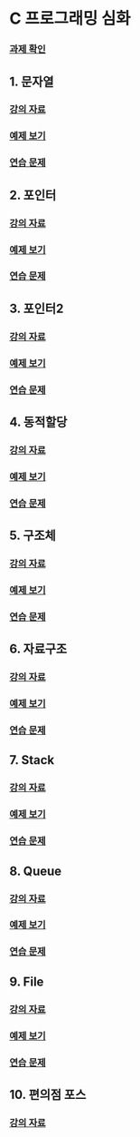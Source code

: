 # C 프로그래밍 심화

### [과제 확인](homework/README.md)

## 1. 문자열    
### [강의 자료](01_String/README.md) 
### [예제 보기](01_String/ex)
### [연습 문제](01_String/test/README.md)

##  2. 포인터   
### [강의 자료](02_Pointer/README.md) 
### [예제 보기](02_Pointer/ex)
### [연습 문제](02_Pointer/test/README.md)

##  3. 포인터2   
### [강의 자료](03_Pointer2/README.md) 
### [예제 보기](03_Pointer2/ex)
### [연습 문제](03_Pointer2/test/README.md) 

##  4. 동적할당
### [강의 자료](04_malloc/README.md) 
### [예제 보기](04_malloc/ex)
### [연습 문제](04_malloc/test/README.md)  

##  5. 구조체
### [강의 자료](05_Struct/README.md) 
### [예제 보기](05_Struct/ex)
### [연습 문제](05_Struct/test/README.md)  


##  6. 자료구조
### [강의 자료](06_DataStructure/README.md) 
### [예제 보기](06_DataStructure/ex)
### [연습 문제](06_DataStructure/test/README.md)  

##  7. Stack
### [강의 자료](07_Stack/README.md) 
### [예제 보기](07_Stack/ex)
### [연습 문제](07_Stack/test/README.md)  

##  8. Queue
### [강의 자료](08_Queue/README.md) 
### [예제 보기](08_Queue/ex)
### [연습 문제](08_Queue/test/README.md)  

##  9. File
### [강의 자료](09_File/README.md) 
### [예제 보기](09_File/ex)
### [연습 문제](09_File/test/README.md)  

## 10. 편의점 포스

### [강의 자료](10_CSVPOS/README.md) 